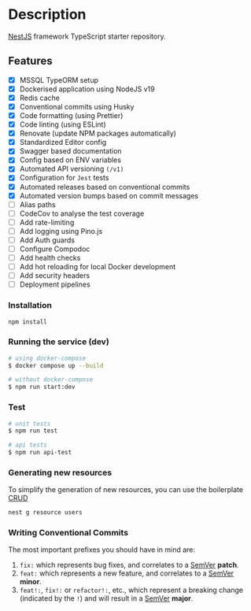 # Description

[NestJS](https://github.com/nestjs/nest) framework TypeScript starter repository.

## Features

- [x] MSSQL TypeORM setup
- [x] Dockerised application using NodeJS v19
- [x] Redis cache
- [x] Conventional commits using Husky
- [x] Code formatting (using Prettier)
- [x] Code linting (using ESLint)
- [x] Renovate (update NPM packages automatically)
- [x] Standardized Editor config
- [x] Swagger based documentation
- [x] Config based on ENV variables
- [x] Automated API versioning `(/v1)`
- [x] Configuration for `Jest` tests
- [x] Automated releases based on conventional commits
- [x] Automated version bumps based on commit messages
- [ ] Alias paths
- [ ] CodeCov to analyse the test coverage
- [ ] Add rate-limiting
- [ ] Add logging using Pino.js
- [ ] Add Auth guards
- [ ] Configure Compodoc
- [ ] Add health checks
- [ ] Add hot reloading for local Docker development
- [ ] Add security headers
- [ ] Deployment pipelines

### Installation

```bash
npm install
```

### Running the service (dev)

```bash
# using docker-compose
$ docker compose up --build
```

```bash
# without docker-compose
$ npm run start:dev
```

### Test

```bash
# unit tests
$ npm run test

# api tests
$ npm run api-test
```

### Generating new resources

To simplify the generation of new resources, you can use the boilerplate [CRUD](https://docs.nestjs.com/recipes/crud-generator)

```bash
nest g resource users
```

### Writing Conventional Commits

The most important prefixes you should have in mind are:

1. `fix:` which represents bug fixes, and correlates to a [SemVer](https://semver.org/) **patch**.
2. `feat:` which represents a new feature, and correlates to a [SemVer](https://semver.org/) **minor**.
3. `feat!:`, `fix!:` or `refactor!:`, etc., which represent a breaking change (indicated by the `!`) and will result in a [SemVer](https://semver.org/) **major**.
